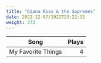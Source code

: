 ```yaml
---
title: "Diana Ross & the Supremes"
date: 2022-12-07/2022T23:22:32
weight: 373
---
```




 Song | Plays 
----- | -----:
My Favorite Things | 4
